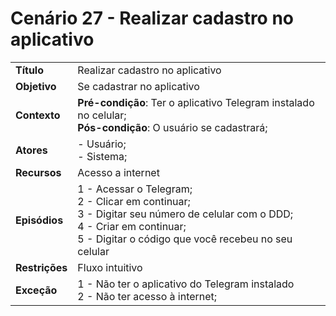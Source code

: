 # Cenário 27 - Realizar cadastro no aplicativo  

|        |                   |  
| -------  |  :------------------------------------|
|**Título** | Realizar cadastro no aplicativo |
|**Objetivo** | Se cadastrar no aplicativo |
|**Contexto** |**Pré-condição**: Ter o aplicativo Telegram instalado no celular;<br>**Pós-condição**: O usuário se cadastrará; |
|**Atores**   | - Usuário;<br> - Sistema;        | 
|**Recursos** | Acesso a internet|
|**Episódios**| 1 - Acessar o Telegram; <br> 2 - Clicar em continuar; <br>3 - Digitar seu número de celular com o DDD;<br>4 - Criar em continuar;<br>5 - Digitar o código que você recebeu no seu celular|
|**Restrições**| Fluxo intuitivo| 
|**Exceção**| 1 - Não ter o aplicativo do Telegram instalado<br> 2 - Não ter acesso à internet;    |

 